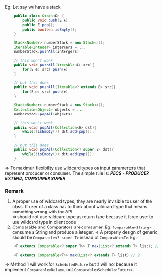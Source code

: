 Eg: Let say we have a stack
```java
	public class Stack<E> {
     	public void push(E e);
        public E pop();
        public boolean isEmpty();
    }
```
```java
    Stack<Number> numberStack = new Stack<>();
	Iterable<Integer> intergers = ...
	numberStack.pushAll(intergers)

	// this won't work
    public void pushAll(Iterable<E> src){
        for(E e: src) push(e)
    }

	// but this does
	public void pushAll(Iterable<? extends E> src){
        for(E e: src) push(e)
    }
```
```java
    Stack<Number> numberStack = new Stack<>();
	Collection<Object> objects = ...
	numberStack.popAll(objects)

	// this won't work
    public void popAll(Collection<E> dst){
        while(!isEmpty()) dst.add(pop());
    }

	// but this does
	public void popAll(Collection<? super E> dst){
        while(!isEmpty()) dst.add(pop());
    }
```
=> To maximun flexibility use wildcard types on input paramerters that represent producer or consumer. The simple rule is: ***PECS - PRODUCER EXTEND, COMSUMER SUPER***

### Remark
1. A proper use of wildcard types, they are nearly invisible to user of the class. If user of a class has to think about wildcard type that means something wrong with the API  
   => should not use wildcard type as return type because it force user to use wildcard type in client code
2. Comparable and Comparators are comsumer. Eg: `Comparable<String>` consume a String and produce a integer. 
   => A properly design of generic should be `Comparable<? super T>` insead of `Comparable<T>`. Eg:  
``` java
	<T extends Comparable<? super T>> T max(List<? extends T> list); // 1

    <T extends Comparable<T>> max(List<? extends T> list) // 2
```
=> Method 1 will work for `ScheduledFuture` but 2 will not because it implement `Comparable<Delay>`, not `Comparable<ScheduledFuture>`.

